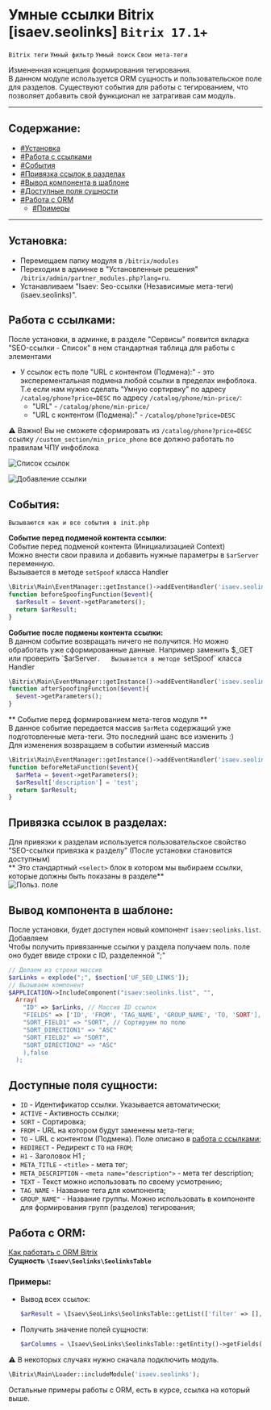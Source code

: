 # Умные ссылки Bitrix [isaev.seolinks] `Bitrix 17.1+`

`Bitrix теги` `Умный фильтр` `Умный поиск` `Свои мета-теги`

Измененная концепция формирования тегирования.  
В данном модуле используется ORM сущность и пользовательское поле для разделов. Существуют события для работы с тегированием, что позволяет добавить свой функционал не затрагивая сам модуль.  

---
## Содержание:  
* [#Установка](#%D1%83%D1%81%D1%82%D0%B0%D0%BD%D0%BE%D0%B2%D0%BA%D0%B0)
* [#Работа с ссылками](#%D1%80%D0%B0%D0%B1%D0%BE%D1%82%D0%B0-%D1%81-%D1%81%D1%81%D1%8B%D0%BB%D0%BA%D0%B0%D0%BC%D0%B8)
* [#События](#%D1%81%D0%BE%D0%B1%D1%8B%D1%82%D0%B8%D1%8F)
* [#Привязка ссылок в разделах](#%D0%BF%D1%80%D0%B8%D0%B2%D1%8F%D0%B7%D0%BA%D0%B0-%D1%81%D1%81%D1%8B%D0%BB%D0%BE%D0%BA-%D0%B2-%D1%80%D0%B0%D0%B7%D0%B4%D0%B5%D0%BB%D0%B0%D1%85)
* [#Вывод компонента в шаблоне](#%D0%B2%D1%8B%D0%B2%D0%BE%D0%B4-%D0%BA%D0%BE%D0%BC%D0%BF%D0%BE%D0%BD%D0%B5%D0%BD%D1%82%D0%B0-%D0%B2-%D1%88%D0%B0%D0%B1%D0%BB%D0%BE%D0%BD%D0%B5)
* [#Доступные поля сущности](#%D0%B4%D0%BE%D1%81%D1%82%D1%83%D0%BF%D0%BD%D1%8B%D0%B5-%D0%BF%D0%BE%D0%BB%D1%8F-%D1%81%D1%83%D1%89%D0%BD%D0%BE%D1%81%D1%82%D0%B8)
* [#Работа с ORM](#%D1%80%D0%B0%D0%B1%D0%BE%D1%82%D0%B0-%D1%81-orm)
    * [#Примеры](#%D0%BF%D1%80%D0%B8%D0%BC%D0%B5%D1%80%D1%8B)
---
## Установка:  
* Перемещаем папку модуля в `/bitrix/modules` 
* Переходим в админке в "Установленные решения" `/bitrix/admin/partner_modules.php?lang=ru`.
* Устанавливаем "Isaev: Seo-ссылки (Независимые мета-теги) (isaev.seolinks)".  
## Работа с ссылками:  
После установки, в админке, в разделе "Сервисы" появится вкладка "SEO-ссылки - Cписок" в нем стандартная таблица для работы с элементами
* У ссылок есть поле "URL с контентом (Подмена):" - это эксперементальная подмена любой ссылки в пределах инфоблока.
Т.е если нам нужно сделать "Умную сортирвку" по адресу `/catalog/phone?price=DESC` по адресу `/catalog/phone/min-price/`:
  * "URL" - `/catalog/phone/min-price/`
  * "URL с контентом (Подмена):" - `/catalog/phone?price=DESC`  
  
:warning:  Важно! Вы не сможете сформировать из `/catalog/phone?price=DESC` ссылку `/custom_section/min_price_phone` все должно работать по правилам ЧПУ инфоблока  

![Список ссылок](https://gist.githubusercontent.com/Isa3v/0dca1f2ef54f26add307006e2a4ae028/raw/567be7d678401a0a297d63ffeaa1199fb70f83b2/screely-1584359533223.png)  

![Добавление ссылки](https://gist.githubusercontent.com/Isa3v/0dca1f2ef54f26add307006e2a4ae028/raw/567be7d678401a0a297d63ffeaa1199fb70f83b2/screely-1584359529004.png)  

## События:  
`Вызываются как и все события в init.php`  

**Событие перед подменой контента ссылки:**  
Событие перед подменой контента (Инициализацией Context)  
Можно внести свои правила и добавить нужные параметры в `$arServer` переменную.  
Вызывается в методе `setSpoof` класса Handler  
```PHP
\Bitrix\Main\EventManager::getInstance()->addEventHandler('isaev.seolinks','beforeFindSpoof','beforeSpoofingFunction');
function beforeSpoofingFunction($event){
  $arResult = $event->getParameters();
  return $arResult;
}
```

**Событие после подмены контента ссылки:**  
В данном событие возвращать ничего не получится. Но можно обработать уже сформированные данные. Например заменить $_GET или проверить `$arServer`.  
Вызывается в методе `setSpoof` класса Handler
```PHP
\Bitrix\Main\EventManager::getInstance()->addEventHandler('isaev.seolinks','afterSpoofing','afterSpoofingFunction');
function afterSpoofingFunction($event){
  $event->getParameters();
}
```
** Событие перед формированием мета-тегов модуля **  
В данное событие передается массив `$arMeta` содержащий уже подготовленные мета-теги. Это последний шанс все изменить :)  
Для изменения возвращаем в событии изменный массив  
```PHP
\Bitrix\Main\EventManager::getInstance()->addEventHandler('isaev.seolinks','beforeMeta','beforeMetaFunction');
function beforeMetaFunction($event){
  $arMeta = $event->getParameters();
  $arResult['description'] = 'test';
  return $arResult;
}
```  
## Привязка ссылок в разделах:  
Для привязки к разделам используется пользовательское свойство "SEO-ссылки привязка к разделу" (После установки становится доступным)  
** Это стандартный `<select>` блок в котором мы выбираем ссылки, которые должны быть показаны в разделе**  
![Польз. поле](https://gist.githubusercontent.com/Isa3v/0dca1f2ef54f26add307006e2a4ae028/raw/3ef47f7f6828f96fc3af5206d484c2983d61853f/screely-1584361294722.png)  

## Вывод компонента в шаблоне: 
После установки, будет доступен новый компонент `isaev:seolinks.list`. Добавляем  
Чтобы получить привязанные ссылки у раздела получаем поль. поле оно будет ввиде строки c ID, разделенной ";"  

```PHP
// Делаем из строки массив 
$arLinks = explode(";", $section['UF_SEO_LINKS']);
// Вызываем компонент
$APPLICATION->IncludeComponent("isaev:seolinks.list", "", 
  Array(
    "ID" => $arLinks, // Массив ID ссылок
    "FIELDS" => ['ID', 'FROM', 'TAG_NAME', 'GROUP_NAME', 'TO, 'SORT'], // Можем указать дополнительные поля, которые хотим вывести 
    "SORT_FIELD1" => "SORT", // Сортируем по полю
    "SORT_DIRECTION1" => "ASC"
    "SORT_FIELD2" => "SORT",
    "SORT_DIRECTION2" => "ASC"
    ),false
  );
```

## Доступные поля сущности: 
* `ID` - Идентификатор ссылки. Указывается автоматически;
* `ACTIVE` - Активность ссылки;
* `SORT` - Сортировка;
* `FROM` - URL на котором будут заменены мета-теги;
* `TO` - URL с контентом (Подмена). Поле описано в [работа с ссылками](#работа-с-ссылками);
* `REDIRECT` - Редирект с `TO` на `FROM`;
* `H1` - Заголовок H1 ;
* `META_TITLE` - `<title>` - мета тег;
* `META_DESCRIPTION` - `<meta name="description">` - мета тег description;
* `TEXT` - Текст можно использовать по своему усмотрению;
* `TAG_NAME` - Название тега для компонента;
* `GROUP_NAME"` - Название группы. Можно использовать в компоненте для формирования групп (разделов) тегирования;

## Работа с ORM:  
[Как работать с ORM Bitrix](https://dev.1c-bitrix.ru/learning/course/index.php?COURSE_ID=43&CHAPTER_ID=05748)  
**Сущность `\Isaev\Seolinks\SeolinksTable`**  

### Примеры:  
* Вывод всех ссылок: 
    ```PHP
    $arResult = \Isaev\SeoLinks\SeolinksTable::getList(['filter' => [], 'select' => ['*']])->fetchAll();
    ```
* Получить значение полей сущности:
    ```PHP
    $arColumns = \Isaev\SeoLinks\SeolinksTable::getEntity()->getFields();
    ```  

:warning:   В некоторых случаях нужно сначала подключить модуль. 
```PHP
\Bitrix\Main\Loader::includeModule('isaev.seolinks');
```
Остальные примеры работы с ORM, есть в курсе, ссылка на который выше.